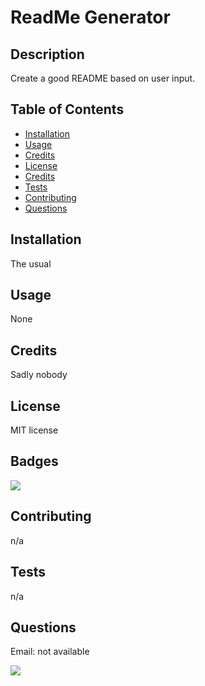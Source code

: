 
# ReadMe Generator

## Description

Create a good README based on user input.

## Table of Contents
* [Installation](#installation)
* [Usage](#usage)
* [Credits](#credits)
* [License](#license)
* [Credits](#credits)
* [Tests](#tests)
* [Contributing](#contributing)
* [Questions](#questions)

## Installation

The usual

## Usage

None

## Credits

Sadly nobody

## License

MIT license

## Badges

![](https://img.shields.io/badge/license-MIT-green)

## Contributing

n/a

## Tests

n/a

## Questions

Email: not available

![](https://avatars2.githubusercontent.com/u/59843398?v=4)
